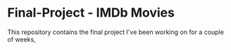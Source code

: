 # Final-Project - IMDb Movies
This repository contains the final project I've been working on for a couple of weeks,
